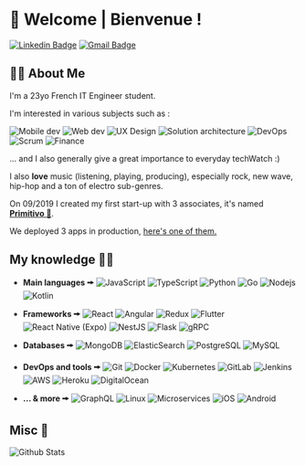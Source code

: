 # 🦉 Welcome | Bienvenue ! 

[![Linkedin Badge](https://img.shields.io/badge/-Thomas%20Martin-blue?style=flat-square&logo=Linkedin&logoColor=white&link=https://www.linkedin.com/in/anirudhemmadi/)](https://www.linkedin.com/in/thomas-martin-348238161/)
[![Gmail Badge](https://img.shields.io/badge/-thomas.martindev@gmail.com-c14438?style=flat-square&logo=Gmail&logoColor=white&link=mailto:thomas.martindev@gmail.com)](mailto:thomas.martindev@gmail.com)

## 👨‍🎤 About Me

I'm a 23yo French IT Engineer student.

I'm interested in various subjects such as : 


![Mobile dev](https://img.shields.io/badge/-Mobile%20dev-blue?style=for-the-badge)
![Web dev](https://img.shields.io/badge/-Web%20dev-red?style=for-the-badge)
![UX Design](https://img.shields.io/badge/-UX%20Desgin-purple?style=for-the-badge)
![Solution architecture](https://img.shields.io/badge/-Solution%20architecture-yellow?style=for-the-badge)
![DevOps](https://img.shields.io/badge/-DevOps-green?style=for-the-badge)
![Scrum](https://img.shields.io/badge/-Scrum-orange?style=for-the-badge)
![Finance](https://img.shields.io/badge/-Finance-grey?style=for-the-badge)

... and I also generally give a great importance to everyday techWatch :)

I also **love** music (listening, playing, producing), especially rock, new wave, hip-hop and a ton of electro sub-genres.

On 09/2019 I created my first start-up with 3 associates, it's named [**Primitivo 🦉**](https://github.com/PrimitivoFR). 

We deployed 3 apps in production, [here's one of them.](https://circlebar.fr)

## My knowledge 🧠💡

- **Main languages 🠚**
![JavaScript](https://img.shields.io/badge/-JavaScript-black?style=flat-square&logo=javascript)
![TypeScript](https://img.shields.io/badge/-TypeScript-007ACC?style=flat-square&logo=typescript)
![Python](https://img.shields.io/badge/-Python-yellow?style=flat-square&logo=Python)
![Go](https://img.shields.io/badge/-Go-1572B6?style=flat-square&logo=go)
![Nodejs](https://img.shields.io/badge/-Nodejs-green?style=flat-square&logo=Node.js)
![Kotlin](https://img.shields.io/badge/-Kotlin-orange?style=flat-square&logo=Kotlin)

- **Frameworks 🠚**
![React](https://img.shields.io/badge/-React%20&%20React%20Native-black?style=flat-square&logo=react)
![Angular](https://img.shields.io/badge/-Angular-red?style=flat-square&logo=angular)
![Redux](https://img.shields.io/badge/-Redux-purple?style=flat-square&logo=Redux)
![Flutter](https://img.shields.io/badge/-Flutter-007ACC?style=flat-square&logo=Flutter)
![React Native (Expo)](https://img.shields.io/badge/-React%20Native%20(Expo)-black?style=flat-square&logo=Expo)
![NestJS](https://img.shields.io/badge/-NestJS-red?style=flat-square&logo=NestJS)
![Flask](https://img.shields.io/badge/-Flask-grey?style=flat-square&logo=flask)
![gRPC](https://img.shields.io/badge/-gRPC-white?style=flat-square&logo=google)


- **Databases 🠚**
![MongoDB](https://img.shields.io/badge/-MongoDB-black?style=flat-square&logo=mongodb)
![ElasticSearch](https://img.shields.io/badge/-ElasticSearch-005571?style=flat-square&logo=elasticsearch)
![PostgreSQL](https://img.shields.io/badge/-PostgreSQL-336791?style=flat-square&logo=postgresql)
![MySQL](https://img.shields.io/badge/-MySQL-black?style=flat-square&logo=mysql)

- **DevOps and tools 🠚**
![Git](https://img.shields.io/badge/-Git-black?style=flat-square&logo=git)
![Docker](https://img.shields.io/badge/-Docker-black?style=flat-square&logo=docker)
![Kubernetes](https://img.shields.io/badge/-Kubernetes-white?style=flat-square&logo=Kubernetes)
![GitLab](https://img.shields.io/badge/-GitLab-green?style=flat-square&logo=GitLab)
![Jenkins](https://img.shields.io/badge/-Jenkins-white?style=flat-square&logo=Jenkins)
![AWS](https://img.shields.io/badge/-AWS-yellow?style=flat-square&logo=amazon-AWS)
![Heroku](https://img.shields.io/badge/-Heroku-430098?style=flat-square&logo=heroku)
![DigitalOcean](https://img.shields.io/badge/-Digital%20Ocean-darkblue?style=flat-square&logo=digitalocean)

- **... & more 🠚**
![GraphQL](https://img.shields.io/badge/-GraphQL-E10098?style=flat-square&logo=graphql)
![Linux](https://img.shields.io/badge/-Linux-yellow?style=flat-square&logo=Linux)
![Microservices](https://img.shields.io/badge/-Microservices-blue?style=flat-square)
![iOS](https://img.shields.io/badge/-iOS-grey?style=flat-square&logo=apple)
![Android](https://img.shields.io/badge/-Android-green?style=flat-square&logo=Android)

## Misc 🤔

![Github Stats](https://github-readme-stats.vercel.app/api?username=applinh&count_private=true&show_icons=true&include_all_commits=true&theme=dracula)